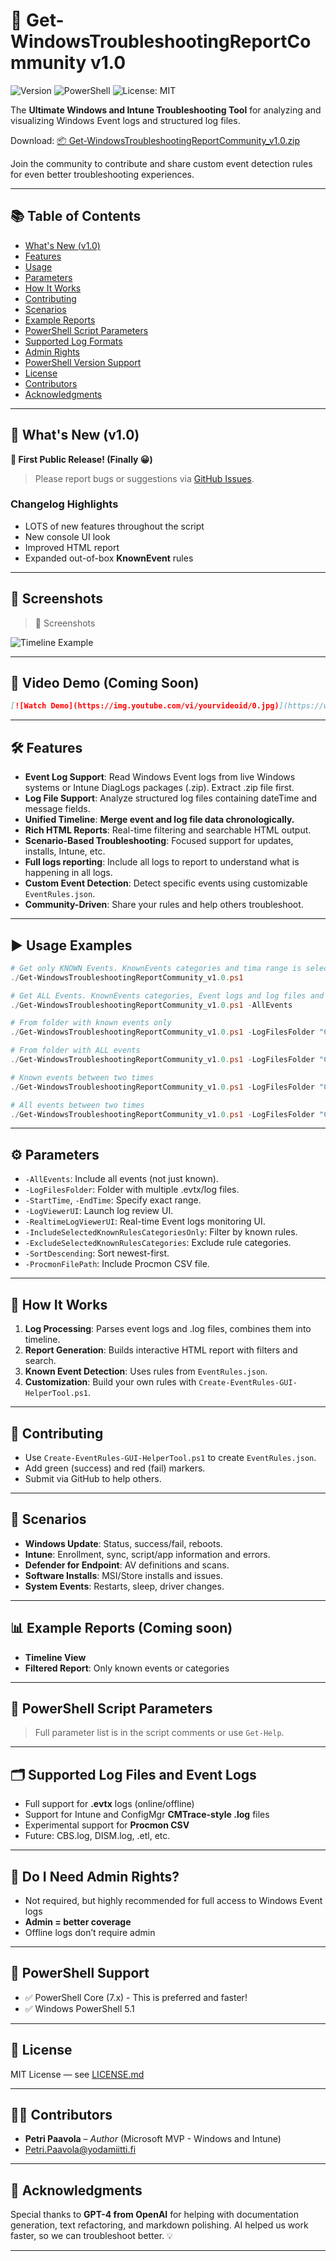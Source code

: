 # 🚀 Get-WindowsTroubleshootingReportCommunity v1.0

![Version](https://img.shields.io/badge/version-1.0-blue.svg)
![PowerShell](https://img.shields.io/badge/PowerShell-5.1%20%7C%207.x-blue.svg)
![License: MIT](https://img.shields.io/badge/License-MIT-yellow.svg)

The **Ultimate Windows and Intune Troubleshooting Tool** for analyzing and visualizing Windows Event logs and structured log files.

Download: [📦 Get-WindowsTroubleshootingReportCommunity_v1.0.zip](./Get-WindowsTroubleshootingReportCommunity_v1.0.zip)

Join the community to contribute and share custom event detection rules for even better troubleshooting experiences.

---

## 📚 Table of Contents

- [What's New (v1.0)](#whats-new-v10)
- [Features](#features)
- [Usage](#usage)
- [Parameters](#parameters)
- [How It Works](#how-it-works)
- [Contributing](#contributing)
- [Scenarios](#scenarios)
- [Example Reports](#example-reports)
- [PowerShell Script Parameters](#powershell-script-parameters)
- [Supported Log Formats](#supported-log-files-and-event-logs)
- [Admin Rights](#do-i-need-to-use-administrative-rights)
- [PowerShell Version Support](#windows-powershell-or-powershell-core)
- [License](#license)
- [Contributors](#contributors)
- [Acknowledgments](#acknowledgments-)

---

## 📢 What's New (v1.0)

**🎉 First Public Release! (Finally 😀)**

> Please report bugs or suggestions via [GitHub Issues](../../issues).

### Changelog Highlights

- LOTS of new features throughout the script  
- New console UI look  
- Improved HTML report  
- Expanded out-of-box **KnownEvent** rules  

---

## 📸 Screenshots

> 📍 Screenshots

![Timeline Example](./images/KnownEvents.png)

---

## 🎥 Video Demo (Coming Soon)

```markdown
[![Watch Demo](https://img.youtube.com/vi/yourvideoid/0.jpg)](https://www.youtube.com/watch?v=yourvideoid)
```

---

## 🛠️ Features

- **Event Log Support**: Read Windows Event logs from live Windows systems or Intune DiagLogs packages (.zip). Extract .zip file first.
- **Log File Support**: Analyze structured log files containing dateTime and message fields.
- **Unified Timeline**: **Merge event and log file data chronologically.**
- **Rich HTML Reports**: Real-time filtering and searchable HTML output.
- **Scenario-Based Troubleshooting**: Focused support for updates, installs, Intune, etc.
- **Full logs reporting**: Include all logs to report to understand what is happening in all logs.
- **Custom Event Detection**: Detect specific events using customizable `EventRules.json`.
- **Community-Driven**: Share your rules and help others troubleshoot.

---

## ▶️ Usage Examples

```powershell
# Get only KNOWN Events. KnownEvents categories and tima range is selected from graphical UI
./Get-WindowsTroubleshootingReportCommunity_v1.0.ps1

# Get ALL Events. KnownEvents categories, Event logs and log files and tima range is selected from graphical UI
./Get-WindowsTroubleshootingReportCommunity_v1.0.ps1 -AllEvents

# From folder with known events only
./Get-WindowsTroubleshootingReportCommunity_v1.0.ps1 -LogFilesFolder "C:\Logs\DiagLogs-COMPUTERNAME"

# From folder with ALL events
./Get-WindowsTroubleshootingReportCommunity_v1.0.ps1 -LogFilesFolder "C:\Logs\DiagLogs-COMPUTERNAME" -AllEvents

# Known events between two times
./Get-WindowsTroubleshootingReportCommunity_v1.0.ps1 -LogFilesFolder "C:\Logs\DiagLogs-COMPUTERNAME" -StartTime "2024-12-02 08:00:00" -EndTime "2024-12-02 18:00:00"

# All events between two times
./Get-WindowsTroubleshootingReportCommunity_v1.0.ps1 -LogFilesFolder "C:\Logs\DiagLogs-COMPUTERNAME" -StartTime "2024-12-02 08:00:00" -EndTime "2024-12-02 18:00:00" -AllEvents
```

---

## ⚙️ Parameters

- `-AllEvents`: Include all events (not just known).
- `-LogFilesFolder`: Folder with multiple .evtx/log files.
- `-StartTime`, `-EndTime`: Specify exact range.
- `-LogViewerUI`: Launch log review UI.
- `-RealtimeLogViewerUI`: Real-time Event logs monitoring UI.
- `-IncludeSelectedKnownRulesCategoriesOnly`: Filter by known rules.
- `-ExcludeSelectedKnownRulesCategories`: Exclude rule categories.
- `-SortDescending`: Sort newest-first.
- `-ProcmonFilePath`: Include Procmon CSV file.

---

## 🧠 How It Works

1. **Log Processing**: Parses event logs and .log files, combines them into timeline.
2. **Report Generation**: Builds interactive HTML report with filters and search.
3. **Known Event Detection**: Uses rules from `EventRules.json`.
4. **Customization**: Build your own rules with `Create-EventRules-GUI-HelperTool.ps1`.

---

## 🤝 Contributing

- Use `Create-EventRules-GUI-HelperTool.ps1` to create `EventRules.json`.
- Add green (success) and red (fail) markers.
- Submit via GitHub to help others.

---

## 🧪 Scenarios

- **Windows Update**: Status, success/fail, reboots.
- **Intune**: Enrollment, sync, script/app information and errors.
- **Defender for Endpoint**: AV definitions and scans.
- **Software Installs**: MSI/Store installs and issues.
- **System Events**: Restarts, sleep, driver changes.

---

## 📊 Example Reports (Coming soon)

- **Timeline View**
- **Filtered Report**: Only known events or categories

---

## 📘 PowerShell Script Parameters

> Full parameter list is in the script comments or use `Get-Help`.

---

## 🗂️ Supported Log Files and Event Logs

- Full support for **.evtx** logs (online/offline)
- Support for Intune and ConfigMgr **CMTrace-style .log** files
- Experimental support for **Procmon CSV**
- Future: CBS.log, DISM.log, .etl, etc.

---

## 🔐 Do I Need Admin Rights?

- Not required, but highly recommended for full access to Windows Event logs
- **Admin = better coverage**
- Offline logs don’t require admin

---

## 🧩 PowerShell Support

- ✅ PowerShell Core (7.x) - This is preferred and faster!
- ✅ Windows PowerShell 5.1

---

## 📄 License

MIT License — see [LICENSE.md](LICENSE.md)

---

## 👨‍💻 Contributors

- **Petri Paavola** – *Author* (Microsoft MVP - Windows and Intune)
- Petri.Paavola@yodamiitti.fi

---

## 🤖 Acknowledgments

Special thanks to **GPT-4 from OpenAI** for helping with documentation generation, text refactoring, and markdown polishing. AI helped us work faster, so we can troubleshoot better. 💡

---
